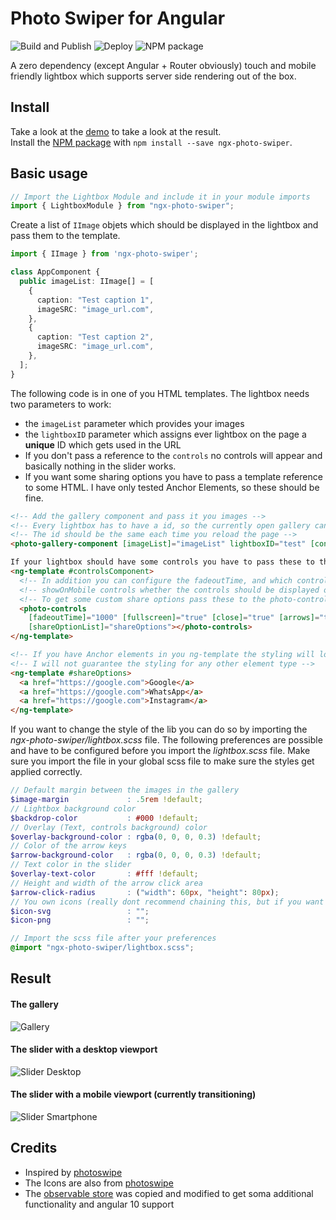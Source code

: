 # Photo Swiper for Angular

![Build and Publish](https://github.com/HuiiBuh/ngx-photo-swiper/workflows/Build%20and%20Publish/badge.svg)
![Deploy](https://github.com/HuiiBuh/ngx-photo-swiper/workflows/Deploy/badge.svg)
![NPM package](https://img.shields.io/npm/v/ngx-photo-swiper.svg?logo=npm&logoColor=fff&label=NPM+package&color=rgb(48,%20197,%2083))

A zero dependency (except Angular + Router obviously) touch and mobile friendly lightbox which supports server side
rendering out of the box.

## Install

Take a look at the [demo](https://huiibuh.github.io/ngx-photo-swiper) to take a look at the result.  
Install the [NPM package](https://www.npmjs.com/package/ngx-photo-swiper) with `npm install --save ngx-photo-swiper`.

## Basic usage

```typescript
// Import the Lightbox Module and include it in your module imports
import { LightboxModule } from "ngx-photo-swiper";
```

Create a list of `IImage` objets which should be displayed in the lightbox and pass them to the template.

```typescript
import { IImage } from 'ngx-photo-swiper';

class AppComponent {
  public imageList: IImage[] = [
    {
      caption: "Test caption 1",
      imageSRC: "image_url.com",
    },
    {
      caption: "Test caption 2",
      imageSRC: "image_url.com",
    },
  ];
}
```

The following code is in one of you HTML templates. The lightbox needs two parameters to work:

+ the `imageList` parameter which provides your images
+ the `lightboxID` parameter which assigns ever lightbox on the page a __unique__ ID which gets used in the URL
+ If you don't pass a reference to the `controls` no controls will appear and basically nothing in the slider works.
+ If you want some sharing options you have to pass a template reference to some HTML. I have only tested Anchor
  Elements, so these should be fine.

```html
<!-- Add the gallery component and pass it you images -->
<!-- Every lightbox has to have a id, so the currently open gallery can be saved in the url -->
<!-- The id should be the same each time you reload the page -->
<photo-gallery-component [imageList]="imageList" lightboxID="test" [controls]="controlsComponent"></photo-gallery-component>

If your lightbox should have some controls you have to pass these to the photo-gallery-component
<ng-template #controlsComponent>
  <!-- In addition you can configure the fadeoutTime, and which control should be displayed -->
  <!-- showOnMobile controls whether the controls should be displayed on mobile or not -->
  <!-- To get some custom share options pass these to the photo-controls -->
  <photo-controls 
    [fadeoutTime]="1000" [fullscreen]="true" [close]="true" [arrows]="true" [showOnMobile]="true"
    [shareOptionList]="shareOptions"></photo-controls>
</ng-template>

<!-- If you have Anchor elements in you ng-template the styling will look nice -->
<!-- I will not guarantee the styling for any other element type -->
<ng-template #shareOptions>
  <a href="https://google.com">Google</a>
  <a href="https://google.com">WhatsApp</a>
  <a href="https://google.com">Instagram</a>
</ng-template>
```

If you want to change the style of the lib you can do so by importing the *ngx-photo-swiper/lightbox.scss* file. The
following preferences are possible and have to be configured before you import the *lightbox.scss* file. Make sure you
import the file in your global scss file to make sure the styles get applied correctly.

```scss
// Default margin between the images in the gallery
$image-margin             : .5rem !default;
// Lightbox background color
$backdrop-color           : #000 !default;
// Overlay (Text, controls background) color
$overlay-background-color : rgba(0, 0, 0, 0.3) !default;
// Color of the arrow keys
$arrow-background-color   : rgba(0, 0, 0, 0.3) !default;
// Text color in the slider
$overlay-text-color       : #fff !default;
// Height and width of the arrow click area
$arrow-click-radius       : ("width": 60px, "height": 80px);
// You own icons (really dont recommend chaining this, but if you want to ...)
$icon-svg                 : "";
$icon-png                 : "";

// Import the scss file after your preferences
@import "ngx-photo-swiper/lightbox.scss";

```

## Result

#### The gallery

![Gallery](https://i.imgur.com/iWmJHAR.jpg)

#### The slider with a desktop viewport

![Slider Desktop](https://i.imgur.com/vEN8BL1.jpg)

#### The slider with a mobile viewport (currently transitioning)

![Slider Smartphone](https://i.imgur.com/yZVPREe.jpg)

## Credits

- Inspired by [photoswipe](https://photoswipe.com)
- The Icons are also from [photoswipe](https://photoswipe.com)
- The [observable store](https://github.com/georgebyte/rxjs-observable-store) was copied and modified to get soma
  additional functionality and angular 10 support
